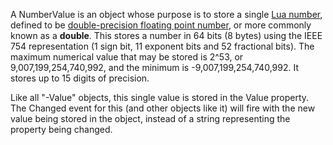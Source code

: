 A NumberValue is an object whose purpose is to store a single [Lua number][1],
defined to be [double-precision floating point number][2], or more commonly
known as a **double**. This stores a number in 64 bits (8 bytes) using the
IEEE 754 representation (1 sign bit, 11 exponent bits and 52 fractional bits).
The maximum numerical value that may be stored is 2^53, or
9,007,199,254,740,992, and the minimum is -9,007,199,254,740,992. It stores up
to 15 digits of precision.

Like all "-Value" objects, this single value is stored in the Value property.
The Changed event for this (and other objects like it) will fire with the new
value being stored in the object, instead of a string representing the
property being changed.

[1]: https://www.lua.org/pil/2.3.html
[2]: https://en.wikipedia.org/wiki/Double-precision_floating-point_format